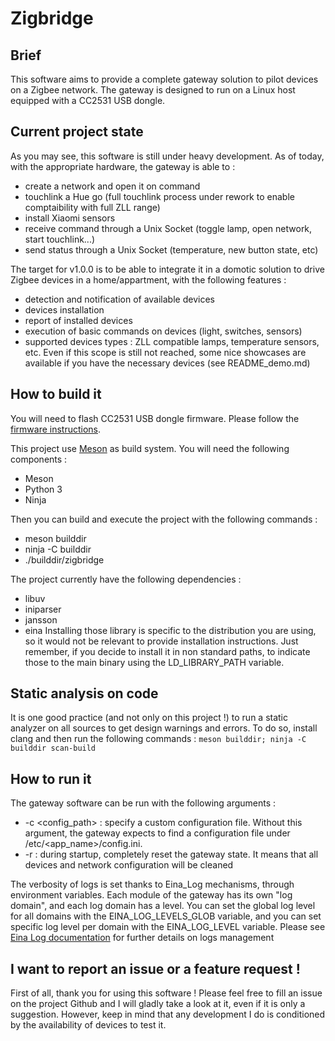 # Zigbridge

## Brief
This software aims to provide a complete gateway solution to pilot devices on a
Zigbee network. The gateway is designed to run on a Linux host equipped with a
CC2531 USB dongle.

## Current project state
As you may see, this software is still under heavy development.
As of today, with the appropriate hardware, the gateway is able to :
* create a network and open it on command
* touchlink a Hue go (full touchlink process under rework to enable comptaibility with full ZLL range)
* install Xiaomi sensors
* receive command through a Unix Socket (toggle lamp, open network, start touchlink...)
* send status through a Unix Socket (temperature, new button state, etc)

The target for v1.0.0 is to be able to integrate it in a domotic solution to drive Zigbee devices in a home/appartment, with the following features :
* detection and notification of available devices
* devices installation
* report of installed devices
* execution of basic commands on devices (light, switches, sensors)
* supported devices types : ZLL compatible lamps, temperature sensors, etc.
Even if this scope is still not reached, some nice showcases are available if you have the necessary devices (see README_demo.md)

## How to build it

You will need to flash CC2531 USB dongle firmware. Please follow the [firmware instructions](https://github.com/Tropicao/zigbridge/blob/master/doc/firmware_instructions.md).

This project use [Meson](http://mesonbuild.com/) as build system. You will need the following components :
* Meson
* Python 3
* Ninja

Then you can build and execute the project with the following commands :
* meson builddir
* ninja -C builddir
* ./builddir/zigbridge

The project currently have the following dependencies :
* libuv
* iniparser
* jansson
* eina
Installing those library is specific to the distribution you are using, so it
would not be relevant to provide installation instructions. Just remember, if
you decide to install it in non standard paths, to indicate those to the main
binary using the LD_LIBRARY_PATH variable.

## Static analysis on code

It is one good practice (and not only on this project !) to run a static
analyzer on all sources to get design warnings and errors. To do so, install
clang and then run the following commands :
```meson builddir; ninja -C builddir scan-build```

## How to run it
The gateway software can be run with the following arguments :
* -c <config_path> : specify a custom configuration file. Without this argument, the gateway expects to find a configuration file under /etc/<app_name>/config.ini.
* -r : during startup, completely reset the gateway state. It means that all devices and network configuration will be cleaned

The verbosity of logs is set thanks to Eina_Log mechanisms, through environment
variables. Each module of the gateway has its own "log domain", and each log
domain has a level. You can set the global log level for all domains with the
EINA_LOG_LEVELS_GLOB variable, and you can set specific log level per domain
with the EINA_LOG_LEVEL variable. Please see [Eina Log documentation](https://docs.enlightenment.org/api/eina/doc/html/group__Eina__Log__Group.html) for
further details on logs management

## I want to report an issue or a feature request !

First of all, thank you for using this software ! Please feel free to fill an issue on the project Github and I will gladly take a look at it, even if it is only a suggestion. However, keep in mind that any development I do is conditioned by the availability of devices to test it.
